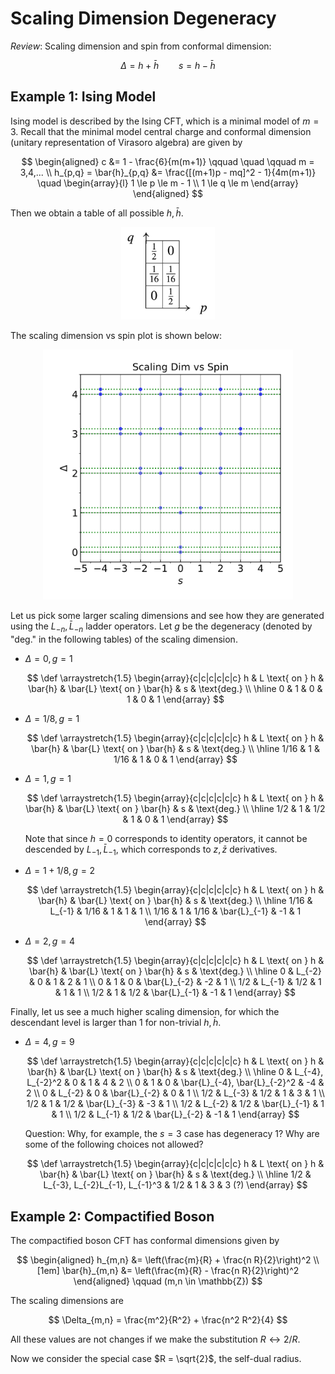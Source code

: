 # Scaling Dimension Degeneracy

*Review*: Scaling dimension and spin from conformal dimension:

$$
\Delta = h + \bar{h} \qquad
s = h - \bar{h}
$$

## Example 1: Ising Model

Ising model is described by the Ising CFT, which is a minimal model of $m = 3$. Recall that the minimal model central charge and conformal dimension (unitary representation of Virasoro algebra) are given by

$$
\begin{aligned}
    c &= 1 - \frac{6}{m(m+1)} 
    \qquad \quad \qquad m = 3,4,...
    \\
    h_{p,q} = \bar{h}_{p,q}
    &= \frac{[(m+1)p - mq]^2 - 1}{4m(m+1)}
    \quad 
    \begin{array}{l}
        1 \le p \le m - 1
        \\
        1 \le q \le m
    \end{array}
\end{aligned}
$$
    
Then we obtain a table of all possible $h, \bar{h}$. 

<center>
<img src="ising_cft-h.png" width="150px">
</center>

The scaling dimension vs spin plot is shown below:

<center>
<img src="tfising-scdim-spin.svg" width="400px">
</center>

Let us pick some larger scaling dimensions and see how they are generated using the $L_{-n}, \bar{L}_{-n}$ ladder operators. Let $g$ be the degeneracy (denoted by "deg." in the following tables) of the scaling dimension.

- $\Delta = 0, \, g = 1$
    
    $$
    \def \arraystretch{1.5}
    \begin{array}{c|c|c|c|c|c}
        h & L \text{ on } h & \bar{h} & \bar{L} \text{ on } \bar{h} & s & \text{deg.}
        \\ \hline
        0 & 1 & 0 & 1 & 0 & 1
    \end{array}
    $$

- $\Delta = 1/8, \, g = 1$
    
    $$
    \def \arraystretch{1.5}
    \begin{array}{c|c|c|c|c|c}
        h & L \text{ on } h & \bar{h} & \bar{L} \text{ on } \bar{h} & s & \text{deg.}
        \\ \hline
        1/16 & 1 & 1/16 & 1 & 0 & 1
    \end{array}
    $$

- $\Delta = 1, \, g = 1$
    
    $$
    \def \arraystretch{1.5}
    \begin{array}{c|c|c|c|c|c}
        h & L \text{ on } h & \bar{h} & \bar{L} \text{ on } \bar{h} & s & \text{deg.}
        \\ \hline
        1/2 & 1 & 1/2 & 1 & 0 & 1
    \end{array}
    $$

    Note that since $h = 0$ corresponds to identity operators, it cannot be descended by $L_{-1}, \bar{L}_{-1}$, which corresponds to $z, \bar{z}$ derivatives.

- $\Delta = 1 + 1/8, \, g = 2$
    
    $$
    \def \arraystretch{1.5}
    \begin{array}{c|c|c|c|c|c}
        h & L \text{ on } h & \bar{h} & \bar{L} \text{ on } \bar{h} & s & \text{deg.}
        \\ \hline
        1/16 & L_{-1} & 1/16 & 1 & 1 & 1
        \\
        1/16 & 1 & 1/16 & \bar{L}_{-1} & -1 & 1
    \end{array}
    $$

- $\Delta = 2, \, g = 4$
    
    $$
    \def \arraystretch{1.5}
    \begin{array}{c|c|c|c|c|c}
        h & L \text{ on } h & \bar{h} & \bar{L} \text{ on } \bar{h} & s & \text{deg.}
        \\ \hline
        0 & L_{-2} & 0 & 1 & 2 & 1
        \\
        0 & 1 & 0 & \bar{L}_{-2} & -2 & 1
        \\
        1/2 & L_{-1} & 1/2 & 1 & 1 & 1
        \\
        1/2 & 1 & 1/2 & \bar{L}_{-1} & -1 & 1
    \end{array}
    $$

Finally, let us see a much higher scaling dimension, for which the descendant level is larger than 1 for non-trivial $h, \bar{h}$.

- $\Delta = 4, \, g = 9$

    $$
    \def \arraystretch{1.5}
    \begin{array}{c|c|c|c|c|c}
        h & L \text{ on } h & \bar{h} & \bar{L} \text{ on } \bar{h} & s & \text{deg.}
        \\ \hline
        0 & L_{-4}, L_{-2}^2 & 0 & 1 & 4 & 2
        \\
        0 & 1 & 0 & \bar{L}_{-4}, \bar{L}_{-2}^2 & -4 & 2
        \\
        0 & L_{-2} & 0 & \bar{L}_{-2} & 0 & 1
        \\
        1/2 & L_{-3} & 1/2 & 1 & 3 & 1
        \\
        1/2 & 1 & 1/2 & \bar{L}_{-3} & -3 & 1
        \\
        1/2 & L_{-2} & 1/2 & \bar{L}_{-1} & 1 & 1
        \\
        1/2 & L_{-1} & 1/2 & \bar{L}_{-2} & -1 & 1
    \end{array}
    $$

    Question: Why, for example, the $s=3$ case has degeneracy 1? Why are some of the following choices not allowed?

    $$
    \def \arraystretch{1.5}
    \begin{array}{c|c|c|c|c|c}
        h & L \text{ on } h & \bar{h} & \bar{L} \text{ on } \bar{h} & s & \text{deg.}
        \\ \hline
        1/2 & L_{-3}, L_{-2}L_{-1}, L_{-1}^3 & 1/2 & 1 & 3 & 3 (?)
    \end{array}
    $$

## Example 2: Compactified Boson

The compactified boson CFT has conformal dimensions given by

$$
\begin{aligned}
    h_{m,n} &= \left(\frac{m}{R} + \frac{n R}{2}\right)^2
    \\[1em]
    \bar{h}_{m,n} &= \left(\frac{m}{R} - \frac{n R}{2}\right)^2
\end{aligned} \qquad
(m,n \in \mathbb{Z})
$$

The scaling dimensions are

$$
\Delta_{m,n} = \frac{m^2}{R^2} + \frac{n^2 R^2}{4}
$$

All these values are not changes if we make the substitution $R \leftrightarrow 2/R$. 

Now we consider the special case $R = \sqrt{2}$, the self-dual radius. 

